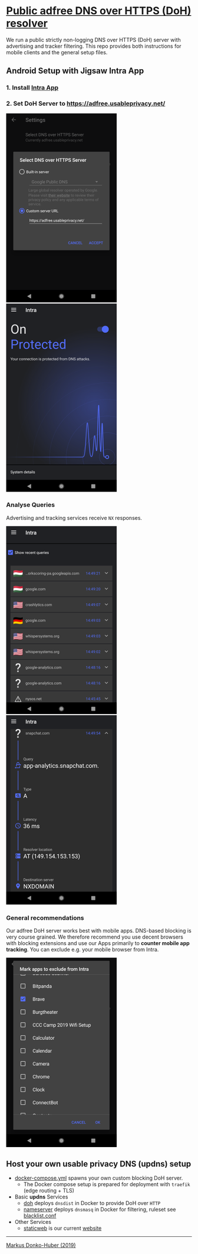# [Public adfree DNS over HTTPS (DoH) resolver](https://usableprivacy.net)

We run a public strictly non-logging DNS over HTTPS (DoH) server with 
advertising and tracker filtering. This repo provides both instructions for 
mobile clients and the general setup files.

[01_config]:  doc/01_intra_server_config.png
[02_works]:   doc/02_intra_working.png
[03_queries]: doc/03_recent_queries.png
[04_blocked]: doc/04_blocked_query.png
[05_exclude]: doc/05_exclude_apps.png

## Android Setup with Jigsaw Intra App
### 1. Install [Intra App](https://play.google.com/store/apps/details?id=app.intra)
### 2. Set DoH Server to https://adfree.usableprivacy.net/
![intra config][01_config]
![intra_working][02_works]
### Analyse Queries
Advertising and tracking services receive `NX` responses.

![intra show queries][03_queries]
![intra blocked queries][04_blocked]
### General recommendations
Our adfree DoH server works best with mobile apps. DNS-based blocking is
very course grained. We therefore recommend you use decent browsers with 
blocking extensions and use our Apps primarily to **counter mobile app tracking**.
You can exclude e.g. your mobile browser from Intra.

![intra exclude apps][05_exclude]

## Host your own usable privacy DNS (updns) setup
* [docker-compose.yml](docker-compose.yml) spawns your own custom blocking DoH server.
   * The Docker compose setup is prepared for deployment with `traefik` (edge routing + TLS)
* Basic **updns** Services
   * [doh](doh) deploys `dnsdist` in Docker to provide DoH over `HTTP`
   * [nameserver](nameserver) deploys `dnsmasq` in Docker for filtering, ruleset see [blacklist.conf](nameserver/blacklist.conf)
 * Other Services
    * [staticweb](website) is our current [website](https://usableprivacy.net)
---
[Markus Donko-Huber (2019)](https://nysos.net)
